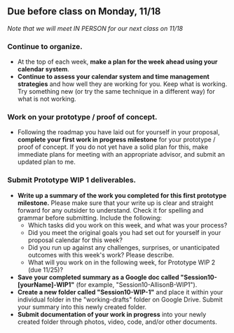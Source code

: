 ## Due before class on Monday, 11/18     
  
_Note that we will meet IN PERSON for our next class on 11/18_

### **Continue to organize**. 
* At the top of each week, **make a plan for the week ahead using your calendar system**. 
* **Continue to assess your calendar system and time management strategies** and how well they are working for you. Keep what is working. Try something new (or try the same technique in a different way) for what is not working.   

### **Work on your prototype / proof of concept**.  
* Following the roadmap you have laid out for yourself in your proposal, **complete your first work in progress milestone** for your prototype / proof of concept. If you do not yet have a solid plan for this, make immediate plans for meeting with an appropriate advisor, and submit an updated plan to me.   
  
### **Submit Prototype WIP 1 deliverables**.  
* **Write up a summary of the work you completed for this first prototype milestone.** Please make sure that your write up is clear and straight forward for any outsider to understand. Check it for spelling and grammar before submitting. Include the following:  
    * Which tasks did you work on this week, and what was your process?   
    * Did you meet the original goals you had set out for yourself in your proposal calendar for this week?   
    * Did you run up against any challenges, surprises, or unanticipated outcomes with this week's work? Please describe.      
    * What will you work on in the following week, for Prototype WIP 2 (due 11/25)?  
* **Save your completed summary as a Google doc called "Session10-[yourName]-WIP1"** (for example, "Session10-AllisonB-WIP1").
* **Create a new folder called "Session10-WIP-1"** and place it within your individual folder in the "working-drafts" folder on Google Drive. Submit your summary into this newly created folder.  
* **Submit documentation of your work in progress** into your newly created folder through photos, video, code, and/or other documents.  




 


